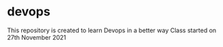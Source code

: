 # devops
This repository is created to learn Devops in a better way
Class started on 27th November 2021
